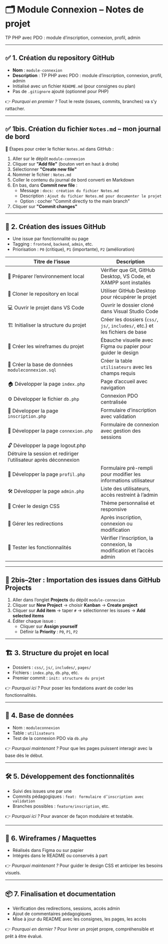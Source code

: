 # 🗂️ Module Connexion – Notes de projet

TP PHP avec PDO : module d’inscription, connexion, profil, admin

---

## ✅ 1. Création du repository GitHub

- **Nom** : `module-connexion`
- **Description** : TP PHP avec PDO : module d’inscription, connexion, profil, admin
- Initialisé avec un fichier `README.md` (pour consignes ou plan)
- Pas de `.gitignore` ajouté (optionnel pour PHP)

👉 *Pourquoi en premier ?* Tout le reste (issues, commits, branches) va s’y rattacher.

---

## ✅ 1bis. Création du fichier `Notes.md` – mon journal de bord

📝 Étapes pour créer le fichier `Notes.md` dans GitHub :

1. Aller sur le dépôt `module-connexion`
2. Cliquer sur **"Add file"** (bouton vert en haut à droite)
3. Sélectionner **"Create new file"**
4. Nommer le fichier : `Notes.md`
5. Coller le contenu du journal de bord converti en Markdown
6. En bas, dans **Commit new file** :
   - Message : `docs: création du fichier Notes.md`
   - Description : `Ajout du fichier Notes.md pour documenter le projet`
   - Option : cocher "Commit directly to the main branch"
7. Cliquer sur **"Commit changes"**

---

## 🧩 2. Création des issues GitHub

- Une issue par fonctionnalité ou page
- Tagging : `frontend`, `backend`, `admin`, etc.
- Priorisation : `P0` (critique), `P1` (importante), `P2` (amélioration)

| Titre de l’issue | Description |
|------------------|-------------|
| 🧰 Préparer l’environnement local | Vérifier que Git, GitHub Desktop, VS Code, et XAMPP sont installés |
| 🧲 Cloner le repository en local | Utiliser GitHub Desktop pour récupérer le projet |
| 💻 Ouvrir le projet dans VS Code | Ouvrir le dossier cloné dans Visual Studio Code |
| 🏗️ Initialiser la structure du projet | Créer les dossiers (`css/`, `js/`, `includes/`, etc.) et les fichiers de base |
| 🧮 Créer les wireframes du projet | Ébauche visuelle avec Figma ou papier pour guider le design |
| 🔧 Créer la base de données `moduleconnexion.sql` | Créer la table `utilisateurs` avec les champs requis |
| 🏠 Développer la page `index.php` | Page d’accueil avec navigation |
| ⚙️ Développer le fichier `db.php` | Connexion PDO centralisée |
| 📝 Développer la page `inscription.php` | Formulaire d’inscription avec validation |
| 🔐 Développer la page `connexion.php` | Formulaire de connexion avec gestion des sessions |
| 🔓 Développer la page logout.php    Détruire la session et rediriger l’utilisateur après déconnexion |
| 👤 Développer la page `profil.php` | Formulaire pré-rempli pour modifier les informations utilisateur |
| 🛠️ Développer la page `admin.php` | Liste des utilisateurs, accès restreint à l’admin |
| 🎨 Créer le design CSS | Thème personnalisé et responsive |
| 🔄 Gérer les redirections | Après inscription, connexion ou modification |
| 🧪 Tester les fonctionnalités | Vérifier l’inscription, la connexion, la modification et l’accès admin |

---

## 🧩 2bis–2ter : Importation des issues dans GitHub Projects

1. Aller dans l’onglet **Projects** du dépôt `module-connexion`
2. Cliquer sur **New Project** → choisir **Kanban** → **Create project**
3. Cliquer sur **Add item** → taper `#` → sélectionner les issues → **Add selected items**
4. Éditer chaque issue :
   - Cliquer sur **Assign yourself**
   - Définir la **Priority** : `P0`, `P1`, `P2`

---

## 🏗️ 3. Structure du projet en local

- Dossiers : `css/`, `js/`, `includes/`, `pages/`
- Fichiers : `index.php`, `db.php`, etc.
- Premier commit : `init: structure du projet`

👉 *Pourquoi ici ?* Pour poser les fondations avant de coder les fonctionnalités.

---

## 🧪 4. Base de données

- Nom : `moduleconnexion`
- Table : `utilisateurs`
- Test de la connexion PDO via `db.php`

👉 *Pourquoi maintenant ?* Pour que les pages puissent interagir avec la base dès le début.

---

## 🛠️ 5. Développement des fonctionnalités

- Suivi des issues une par une
- Commits pédagogiques : `feat: formulaire d’inscription avec validation`
- Branches possibles : `feature/inscription`, etc.

👉 *Pourquoi ici ?* Pour avancer de façon modulaire et testable.

---

## 🎨 6. Wireframes / Maquettes

- Réalisés dans Figma ou sur papier
- Intégrés dans le README ou conservés à part

👉 *Pourquoi maintenant ?* Pour guider le design CSS et anticiper les besoins visuels.

---

## 📦 7. Finalisation et documentation

- Vérification des redirections, sessions, accès admin
- Ajout de commentaires pédagogiques
- Mise à jour du README avec les consignes, les pages, les accès

👉 *Pourquoi en dernier ?* Pour livrer un projet propre, compréhensible et prêt à être évalué.
